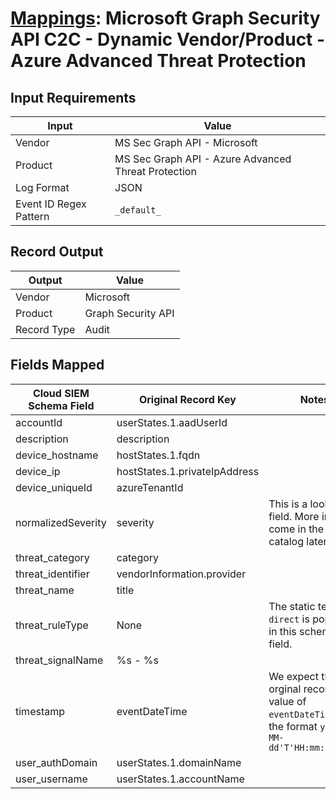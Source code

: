 # [Mappings](README.md): Microsoft Graph Security API C2C - Dynamic Vendor/Product - Azure Advanced Threat Protection

## Input Requirements

|Input|Value|
|-----|-----|
|Vendor|MS Sec Graph API - Microsoft|
|Product|MS Sec Graph API - Azure Advanced Threat Protection|
|Log Format|JSON|
|Event ID Regex Pattern|`_default_`|

## Record Output

|Output|Value|
|------|-----|
|Vendor|Microsoft|
|Product|Graph Security API|
|Record Type|Audit|

## Fields Mapped

|Cloud SIEM Schema Field|Original Record Key|Notes|
|-----------------------|-------------------|-----|
|accountId|userStates.1.aadUserId||
|description|description||
|device_hostname|hostStates.1.fqdn||
|device_ip|hostStates.1.privateIpAddress||
|device_uniqueId|azureTenantId||
|normalizedSeverity|severity|This is a lookup field. More info to come in the catalog later...|
|threat_category|category||
|threat_identifier|vendorInformation.provider||
|threat_name|title||
|threat_ruleType|None|The static text `direct` is populated in this schema field.|
|threat_signalName|%s - %s||
|timestamp|eventDateTime|We expect the orginal record value of `eventDateTime` is in the format `yyyy-MM-dd'T'HH:mm:ss.SSSZ`|
|user_authDomain|userStates.1.domainName||
|user_username|userStates.1.accountName||

